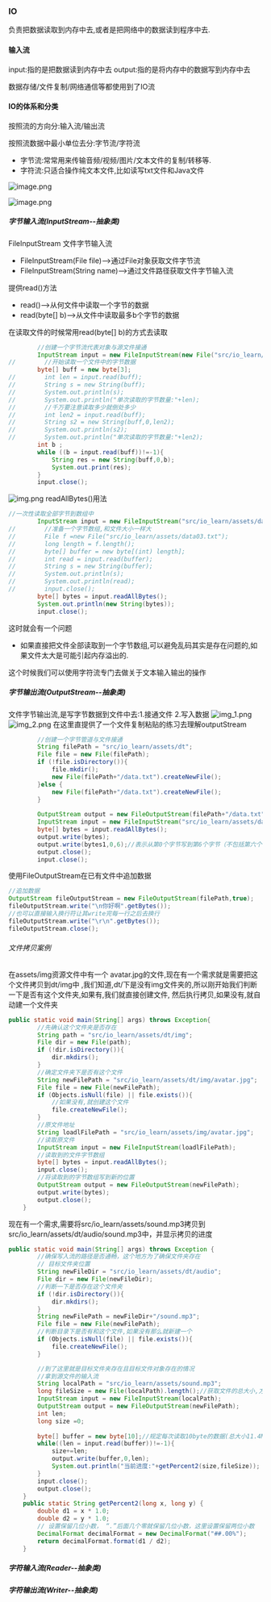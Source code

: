 ### IO

负责把数据读取到内存中去,或者是把网络中的数据读到程序中去.

#### 输入流

input:指的是把数据读到内存中去
output:指的是将内存中的数据写到内存中去

数据存储/文件复制/网络通信等都使用到了IO流

#### IO的体系和分类

按照流的方向分:输入流/输出流

按照流数据中最小单位去分:字节流/字符流

- 字节流:常常用来传输音频/视频/图片/文本文件的复制/转移等.
- 字符流:只适合操作纯文本文件,比如读写txt文件和Java文件

![image.png](assets/image.png)

![image.png](assets/image.png?t=1705912169952)

##### 字节输入流(InputStream--抽象类)

FileInputStream 文件字节输入流

* FileInputStream(File file)-->通过File对象获取文件字节流
* FileInputStream(String name)-->通过文件路径获取文件字节输入流

提供read()方法

* read()-->从何文件中读取一个字节的数据
* read(byte[] b)-->从文件中读取最多b个字节的数据

在读取文件的时候常用read(byte[] b)的方式去读取

```java
        //创建一个字节流代表对象与源文件接通
        InputStream input = new FileInputStream(new File("src/io_learn/assets/data02.txt"));
//        //开始读取一个文件中的字节数据
        byte[] buff = new byte[3];
//        int len = input.read(buff);
//        String s = new String(buff);
//        System.out.println(s);
//        System.out.println("单次读取的字节数量:"+len);
//        //千万要注意读取多少就倒处多少
//        int len2 = input.read(buff);
//        String s2 = new String(buff,0,len2);
//        System.out.println(s2);
//        System.out.println("单次读取的字节数量:"+len2);
        int b ;
        while ((b = input.read(buff))!=-1){
            String res = new String(buff,0,b);
            System.out.print(res);
        }
        input.close();
```
![img.png](img.png)
readAllBytes()用法
~~~java
//一次性读取全部字节到数组中
        InputStream input = new FileInputStream("src/io_learn/assets/data03.txt");
//        //准备一个字节数组,和文件大小一样大
//        File f =new File("src/io_learn/assets/data03.txt");
//        long length = f.length();
//        byte[] buffer = new byte[(int) length];
//        int read = input.read(buffer);
//        String s = new String(buffer);
//        System.out.println(s);
//        System.out.println(read);
//        input.close();
        byte[] bytes = input.readAllBytes();
        System.out.println(new String(bytes));
        input.close();
~~~
这时就会有一个问题

- 如果直接把文件全部读取到一个字节数组,可以避免乱码其实是存在问题的,如果文件太大是可能引起内存溢出的.

这个时候我们可以使用字符流专门去做关于文本输入输出的操作

##### 字节输出流(OutputStream--抽象类)

文件字节输出流,是写字节数据到文件中去:1.接通文件 2.写入数据
![img_1.png](img_1.png)
![img_2.png](img_2.png)
在这里直提供了一个文件复制粘贴的练习去理解outputStream
~~~java
        //创建一个字节管道与文件接通
        String filePath = "src/io_learn/assets/dt";
        File file = new File(filePath);
        if (!file.isDirectory()){
            file.mkdir();
            new File(filePath+"/data.txt").createNewFile();
        }else {
            new File(filePath+"/data.txt").createNewFile();
        }
        
        OutputStream output = new FileOutputStream(filePath+"/data.txt");
        InputStream input = new FileInputStream("src/io_learn/assets/data.txt");
        byte[] bytes = input.readAllBytes();
        output.write(bytes);
        output.write(bytes1,0,6);//表示从第0个字节写到第6个字节（不包括第六个字节），来实现将你好写入data.txt中
        output.close();
        input.close();
~~~
使用FileOutputStream在已有文件中追加数据
```java
//追加数据
OutputStream fileOutputStream = new FileOutputStream(filePath,true);
fileOutputStream.write("\n你好啊".getBytes());
//也可以直接输入换行符让其write完每一行之后去换行
fileOutputStream.write("\r\n".getBytes());
fileOutputStream.close();
```
###### 文件拷贝案例
在assets/img资源文件中有一个 avatar.jpg的文件,现在有一个需求就是需要把这个文件拷贝到dt/img中
,我们知道,dt/下是没有img文件夹的,所以刚开始我们判断一下是否有这个文件夹,如果有,我们就直接创建文件,
然后执行拷贝,如果没有,就自动建一个文件夹
```java
public static void main(String[] args) throws Exception{
        //先确认这个文件夹是否存在
        String path = "src/io_learn/assets/dt/img";
        File dir = new File(path);
        if (!dir.isDirectory()){
            dir.mkdirs();
        }
        //确定文件夹下是否有这个文件
        String newFilePath = "src/io_learn/assets/dt/img/avatar.jpg";
        File file = new File(newFilePath);
        if (Objects.isNull(file) || file.exists()){
            //如果没有,就创建这个文件
            file.createNewFile();
        }
        //原文件地址
        String loadlFilePath = "src/io_learn/assets/img/avatar.jpg";
        //读取原文件
        InputStream input = new FileInputStream(loadlFilePath);
        //读取到的文件字节数组
        byte[] bytes = input.readAllBytes();
        input.close();
        //将读取到的字节数组写到新的位置
        OutputStream output = new FileOutputStream(newFilePath);
        output.write(bytes);
        output.close();
    }
```
现在有一个需求,需要将src/io_learn/assets/sound.mp3拷贝到src/io_learn/assets/dt/audio/sound.mp3中，并显示拷贝的进度
```java
public static void main(String[] args) throws Exception {
        //确保写入流的路径是否通畅，这个地方为了确保文件夹存在
        // 目标文件夹位置
        String newFileDir = "src/io_learn/assets/dt/audio";
        File dir = new File(newFileDir);
        //判断一下是否存在这个文件夹
        if (!dir.isDirectory()){
            dir.mkdirs();
        }
        String newFilePath = newFileDir+"/sound.mp3";
        File file = new File(newFilePath);
        //判断目录下是否有和这个文件,如果没有那么就新建一个
        if (Objects.isNull(file) || file.exists()){
            file.createNewFile();
        }

        //到了这里就是目标文件夹存在且目标文件对象存在的情况
        //拿到源文件的输入流
        String localPath = "src/io_learn/assets/sound.mp3";
        long fileSize = new File(localPath).length();//获取文件的总大小,方便计算百分比
        InputStream input = new FileInputStream(localPath);
        OutputStream output = new FileOutputStream(newFilePath);
        int len;
        long size =0;
        
        byte[] buffer = new byte[10];//规定每次读取10byte的数据(总大小11.4Mb)
        while((len = input.read(buffer))!=-1){
            size+=len;
            output.write(buffer,0,len);
            System.out.println("当前进度:"+getPercent2(size,fileSize));
        }
        input.close();
        output.close();
    }
    public static String getPercent2(long x, long y) {
        double d1 = x * 1.0;
        double d2 = y * 1.0;
        // 设置保留几位小数， “.”后面几个零就保留几位小数，这里设置保留两位小数
        DecimalFormat decimalFormat = new DecimalFormat("##.00%");
        return decimalFormat.format(d1 / d2);
    }
```
##### 字符输入流(Reader--抽象类)

##### 字符输出流(Writer--抽象类)
